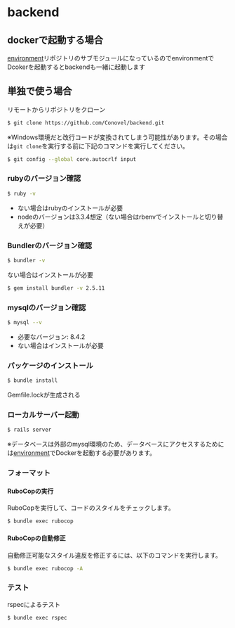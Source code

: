 # backend

## dockerで起動する場合

[environment](https://github.com/Conovel/environment)リポジトリのサブモジュールになっているのでenvironmentでDcokerを起動するとbackendも一緒に起動します

## 単独で使う場合

リモートからリポジトリをクローン
```sh
$ git clone https://github.com/Conovel/backend.git
```

※Windows環境だと改行コードが変換されてしまう可能性があります。その場合は`git clone`を実行する前に下記のコマンドを実行してください。
```sh
$ git config --global core.autocrlf input
```

### rubyのバージョン確認
```sh
$ ruby -v
```
- ない場合はrubyのインストールが必要
- nodeのバージョンは3.3.4想定（ない場合はrbenvでインストールと切り替えが必要）

### Bundlerのバージョン確認
```sh
$ bundler -v
```
ない場合はインストールが必要
```sh
$ gem install bundler -v 2.5.11
```

### mysqlのバージョン確認
```sh
$ mysql --v
```
- 必要なバージョン: 8.4.2
- ない場合はインストールが必要

### パッケージのインストール
```sh
$ bundle install
```
Gemfile.lockが生成される

### ローカルサーバー起動
```sh
$ rails server
```

※データベースは外部のmysql環境のため、データベースにアクセスするためには[environment](https://github.com/Conovel/environment)でDockerを起動する必要があります。


### フォーマット

#### RuboCopの実行
RuboCopを実行して、コードのスタイルをチェックします。
```sh
$ bundle exec rubocop
```

#### RuboCopの自動修正
自動修正可能なスタイル違反を修正するには、以下のコマンドを実行します。
```sh
$ bundle exec rubocop -A
```

### テスト

rspecによるテスト
```sh
$ bundle exec rspec
```